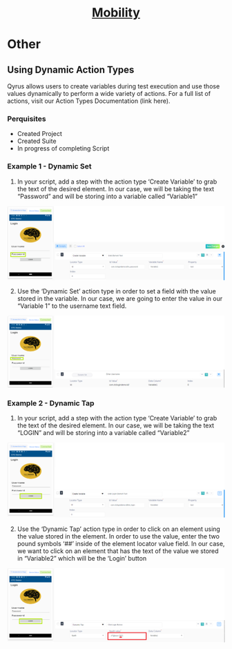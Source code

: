 <h1 style="text-align: center; text-decoration:underline; font-weight: bold;">Mobility</h1>

# Other 
## Using Dynamic Action Types <!-- {docsify-ignore} --> 
Qyrus allows users to create variables during test execution and use those values dynamically to perform a wide variety of actions. For a full list of actions, visit our Action Types Documentation (link here). 
### Perquisites
- Created Project 
- Created Suite
- In progress of completing Script
### Example 1 - Dynamic Set
1. In your script, add a step with the action type ‘Create Variable’ to grab the text of the desired element. In our case, we will be taking the text “Password” and will be storing into a variable called “Variable1”

![Dynamic Action 1](../../_media/_mobileimages/Dynamic_Action_1.png)

2. Use the ‘Dynamic Set’ action type in order to set a field with the value stored in the variable. In our case, we are going to enter the value in our “Variable 1” to the username text field.

![Dynamic Action 2](../../_media/_mobileimages/Dynamic_Action_2.png)

### Example 2 - Dynamic Tap

1.	In your script, add a step with the action type ‘Create Variable’ to grab the text of the desired element. In our case, we will be taking the text “LOGIN” and will be storing into a variable called “Variable2”

![Dynamic Action 3](../../_media/_mobileimages/Dynamic_Action_3.png)

2.	Use the ‘Dynamic Tap’ action type in order to click on an element using the value stored in the element. In order to use the value, enter the two pound symbols ‘##’ inside of the element locator value field. In our case, we want to click on an element that has the text of the value we stored in “Variable2” which will be the ‘Login’ button

![Dynamic Action 4](../../_media/_mobileimages/Dynamic_Action_4.png)



